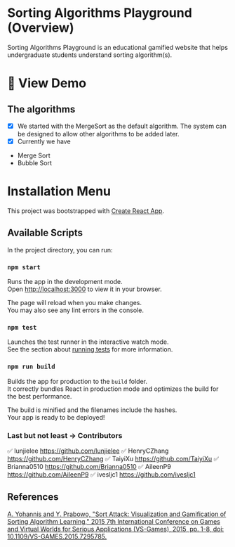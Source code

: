 # Sorting Algorithms Playground (Overview)

Sorting Algorithms Playground is an educational gamified website that helps undergraduate students understand sorting algorithm(s).

# 🚀 View Demo


## The algorithms

* [X] We started with the MergeSort as the default algorithm. The system can be designed to allow other algorithms to be added later. 
* [X] Currently we have 
* Merge Sort
* Bubble Sort

# Installation Menu

This project was bootstrapped with [Create React App](https://github.com/facebook/create-react-app).

## Available Scripts

In the project directory, you can run:

### `npm start`

Runs the app in the development mode.\
Open [http://localhost:3000](http://localhost:3000) to view it in your browser.

The page will reload when you make changes.\
You may also see any lint errors in the console.

### `npm test`

Launches the test runner in the interactive watch mode.\
See the section about [running tests](https://facebook.github.io/create-react-app/docs/running-tests) for more information.

### `npm run build`

Builds the app for production to the `build` folder.\
It correctly bundles React in production mode and optimizes the build for the best performance.

The build is minified and the filenames include the hashes.\
Your app is ready to be deployed!

### Last but not least -> Contributors
✅ lunjielee https://github.com/lunjielee
✅  HenryCZhang https://github.com/HenryCZhang
✅  TaiyiXu https://github.com/TaiyiXu
✅  Brianna0510 https://github.com/Brianna0510
✅ AileenP9 https://github.com/AileenP9
✅  ivesljc1 https://github.com/ivesljc1

## References

[A. Yohannis and Y. Prabowo, &#34;Sort Attack: Visualization and Gamification of Sorting Algorithm Learning,&#34; 2015 7th International Conference on Games and Virtual Worlds for Serious Applications (VS-Games), 2015, pp. 1-8, doi: 10.1109/VS-GAMES.2015.7295785.](https://ieeexplore.ieee.org/document/7295785)
